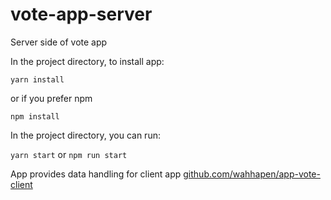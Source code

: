 # vote-app-server
Server side of vote app

In the project directory, to install app:

`yarn install`

or if you prefer npm

 `npm install`

In the project directory, you can run:

`yarn start`
or
`npm run start`

App provides data handling for client app
[github.com/wahhapen/app-vote-client](https://github.com/wahhapen/app-vote-client)
